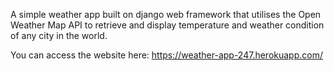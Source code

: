 A simple weather app built on django web framework that utilises the Open Weather Map API to retrieve and display temperature and weather condition of any city in the world.

You can access the website here:
https://weather-app-247.herokuapp.com/
